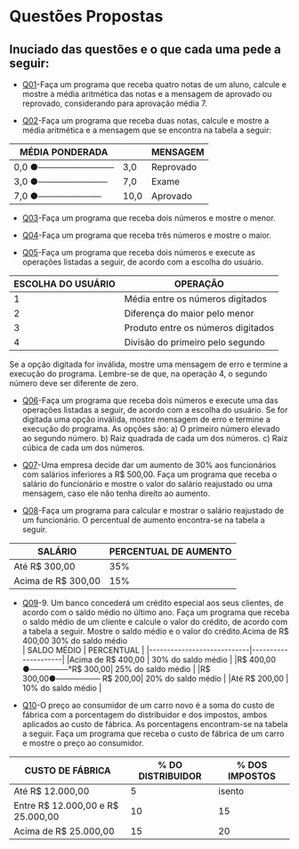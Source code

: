 # **Questões Propostas**

## Inuciado das questões e o que cada uma pede a seguir:

- [Q01](Q01)-Faça um programa que receba quatro notas de um aluno, calcule e mostre a média aritmética das notas e a
mensagem de aprovado ou reprovado, considerando para aprovação média 7.

- [Q02](Q02)-Faça um programa que receba duas notas, calcule e mostre a média aritmética e a mensagem que se encontra
na tabela a seguir:

|  MÉDIA PONDERADA  |           |    MENSAGEM   |
|-------------------|-----------|---------------|
|0,0  ●──────────── |   3,0     |    Reprovado  |
|3,0  ●───────────  |   7,0     |    Exame      |
|7,0  ●──────────   |   10,0    |    Aprovado   |

- [Q03](Q03)-Faça um programa que receba dois números e mostre o menor.
  
- [Q04](Q04)-Faça um programa que receba três números e mostre o maior.
  
- [Q05](Q05)-Faça um programa que receba dois números e execute as operações listadas a seguir, de acordo com a escolha
do usuário.

|ESCOLHA DO USUÁRIO |            OPERAÇÃO               |
|-------------------|-----------------------------------|
|         1         |Média entre os números digitados   |
|         2         |Diferença do maior pelo menor      |
|         3         | Produto entre os números digitados|
|         4         | Divisão do primeiro pelo segundo  |

Se a opção digitada for inválida, mostre uma mensagem de erro e termine a execução do programa.
Lembre-se de que, na operação 4, o segundo número deve ser diferente de zero.

- [Q06](Q06)-Faça um programa que receba dois números e execute uma das operações listadas a seguir, de acordo com a
escolha do usuário. Se for digitada uma opção inválida, mostre mensagem de erro e termine a execução do
programa. As opções são:
a) O primeiro número elevado ao segundo número.
b) Raiz quadrada de cada um dos números.
c) Raiz cúbica de cada um dos números.

- [Q07](Q07)-Uma empresa decide dar um aumento de 30% aos funcionários com salários inferiores a R$ 500,00. Faça um
programa que receba o salário do funcionário e mostre o valor do salário reajustado ou uma mensagem, caso
ele não tenha direito ao aumento.

- [Q08](Q08)-Faça um programa para calcular e mostrar o salário reajustado de um funcionário. O percentual de aumento
encontra-se na tabela a seguir.

|     SALÁRIO      |  PERCENTUAL DE AUMENTO |
|------------------|------------------------|
|Até R$ 300,00     |         35%            |
|Acima de R$ 300,00|         15%            |

- [Q09](Q09)-9. Um banco concederá um crédito especial aos seus clientes, de acordo com o saldo médio no último ano. Faça um programa que receba o saldo médio de um cliente e calcule o valor do crédito, de acordo com a tabela a seguir. Mostre o saldo médio e o valor do crédito.Acima de R$ 400,00 30% do saldo médio  
|       SALDO MÉDIO          |     PERCENTUAL      |
|----------------------------|---------------------|
|Acima de R$ 400,00          | 30% do saldo médio  |
|R$ 400,00 ●───────°R$ 300,00| 25% do saldo médio  |
|R$ 300,00●──────── R$ 200,00| 20% do saldo médio  |
|Até R$ 200,00               | 10% do saldo médio  |

- [Q10](Q10)-O preço ao consumidor de um carro novo é a soma do custo de fábrica com a porcentagem do distribuidor e dos impostos, ambos aplicados ao custo de fábrica. As porcentagens encontram-se na tabela a seguir. Faça um programa que receba o custo de fábrica de um carro e mostre o preço ao consumidor.

|       CUSTO DE FÁBRICA          |  % DO DISTRIBUIDOR   |% DOS IMPOSTOS|
|---------------------------------|----------------------|--------------|
|Até R$ 12.000,00                 |          5           |    isento    |
|Entre R$ 12.000,00 e R$ 25.000,00|          10          |      15      |
|Acima de R$ 25.000,00            |          15          |      20      |
  
